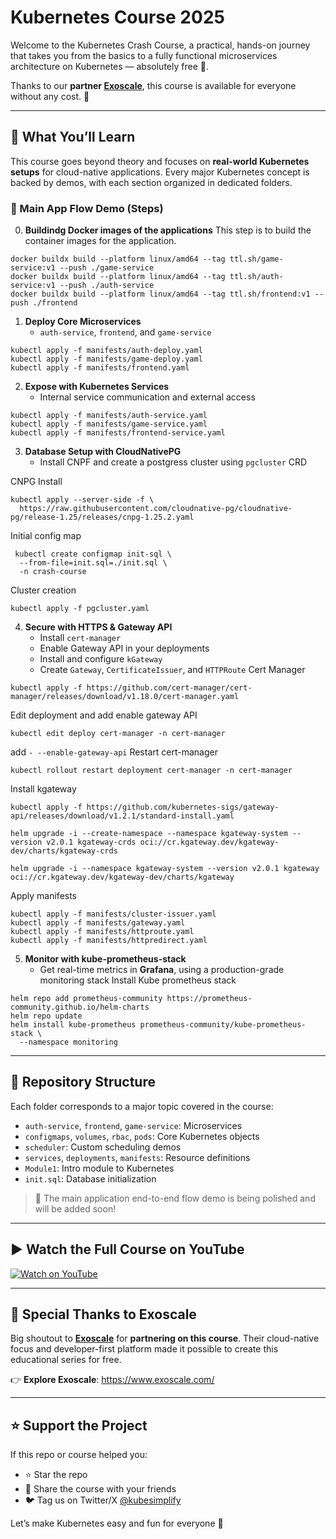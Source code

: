 # Kubernetes Course 2025

Welcome to the Kubernetes Crash Course, a practical, hands-on journey that takes you from the basics to a fully functional microservices architecture on Kubernetes — absolutely free 🎉.

Thanks to our **partner [Exoscale](https://www.exoscale.com/)**, this course is available for everyone without any cost. 🙌

---

## 🧠 What You’ll Learn

This course goes beyond theory and focuses on **real-world Kubernetes setups** for cloud-native applications. Every major Kubernetes concept is backed by demos, with each section organized in dedicated folders.

### 🔁 Main App Flow Demo (Steps)
0. **Buildindg Docker images of the applications**
This step is to build the container images for the application.

```
docker buildx build --platform linux/amd64 --tag ttl.sh/game-service:v1 --push ./game-service
docker buildx build --platform linux/amd64 --tag ttl.sh/auth-service:v1 --push ./auth-service
docker buildx build --platform linux/amd64 --tag ttl.sh/frontend:v1 --push ./frontend
```

1. **Deploy Core Microservices**  
   - `auth-service`, `frontend`, and `game-service`

```
kubectl apply -f manifests/auth-deploy.yaml
kubectl apply -f manifests/game-deploy.yaml
kubectl apply -f manifests/frontend.yaml
```

2. **Expose with Kubernetes Services**  
   - Internal service communication and external access
```
kubectl apply -f manifests/auth-service.yaml
kubectl apply -f manifests/game-service.yaml
kubectl apply -f manifests/frontend-service.yaml
```

3. **Database Setup with CloudNativePG**  
   - Install CNPF and create a postgress cluster using `pgcluster` CRD

CNPG Install

```
kubectl apply --server-side -f \
  https://raw.githubusercontent.com/cloudnative-pg/cloudnative-pg/release-1.25/releases/cnpg-1.25.2.yaml
```

Initial config map

```
 kubectl create configmap init-sql \                                      
  --from-file=init.sql=./init.sql \
  -n crash-course
```

Cluster creation

```
kubectl apply -f pgcluster.yaml
```

4. **Secure with HTTPS & Gateway API**  
   - Install `cert-manager`  
   - Enable Gateway API in your deployments  
   - Install and configure `kGateway`  
   - Create `Gateway`, `CertificateIssuer`, and `HTTPRoute`
Cert Manager 
```
kubectl apply -f https://github.com/cert-manager/cert-manager/releases/download/v1.18.0/cert-manager.yaml
```
Edit deployment and add enable gateway API 

```
kubectl edit deploy cert-manager -n cert-manager
```
add `- --enable-gateway-api`
Restart cert-manager
```
kubectl rollout restart deployment cert-manager -n cert-manager
```
Install kgateway 
```
kubectl apply -f https://github.com/kubernetes-sigs/gateway-api/releases/download/v1.2.1/standard-install.yaml

helm upgrade -i --create-namespace --namespace kgateway-system --version v2.0.1 kgateway-crds oci://cr.kgateway.dev/kgateway-dev/charts/kgateway-crds

helm upgrade -i --namespace kgateway-system --version v2.0.1 kgateway oci://cr.kgateway.dev/kgateway-dev/charts/kgateway

```
Apply manifests 

```
kubectl apply -f manifests/cluster-issuer.yaml
kubectl apply -f manifests/gateway.yaml
kubectl apply -f manifests/httproute.yaml
kubectl apply -f manifests/httpredirect.yaml
```
5. **Monitor with kube-prometheus-stack**  
   - Get real-time metrics in **Grafana**, using a production-grade monitoring stack
Install Kube prometheus stack
```
helm repo add prometheus-community https://prometheus-community.github.io/helm-charts
helm repo update
helm install kube-prometheus prometheus-community/kube-prometheus-stack \
  --namespace monitoring
```


---

## 📁 Repository Structure

Each folder corresponds to a major topic covered in the course:

- `auth-service`, `frontend`, `game-service`: Microservices
- `configmaps`, `volumes`, `rbac`, `pods`: Core Kubernetes objects
- `scheduler`: Custom scheduling demos
- `services`, `deployments`, `manifests`: Resource definitions
- `Module1`: Intro module to Kubernetes
- `init.sql`: Database initialization

> 🚧 The main application end-to-end flow demo is being polished and will be added soon!

---

## ▶️ Watch the Full Course on YouTube

[![Watch on YouTube](https://img.youtube.com/vi/YOUR_VIDEO_ID_HERE/0.jpg)](https://www.youtube.com/watch?v=YOUR_VIDEO_ID_HERE)

---

## 🤝 Special Thanks to Exoscale

Big shoutout to **[Exoscale](https://www.exoscale.com/)** for **partnering on this course**. Their cloud-native focus and developer-first platform made it possible to create this educational series for free.

👉 **Explore Exoscale**: https://www.exoscale.com/

---

## ⭐ Support the Project

If this repo or course helped you:

- ⭐ Star the repo  
- 📣 Share the course with your friends  
- 🐦 Tag us on Twitter/X [@kubesimplify](https://twitter.com/kubesimplify)

Let’s make Kubernetes easy and fun for everyone 🚀
